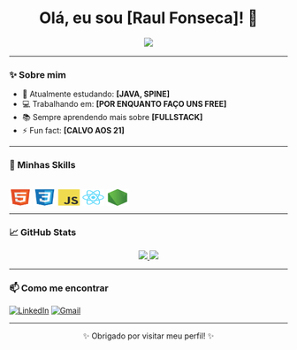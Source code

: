 <h1 align="center">Olá, eu sou [Raul Fonseca]! 👋</h1>

<p align="center">
  <img src="https://readme-typing-svg.herokuapp.com?font=Fira+Code&size=22&pause=1000&color=00F7FF&center=true&vCenter=true&width=440&lines=Desenvolvedor+Fullstack;Apaixonado+por+Tecnologia;Sempre+Aprendendo+🚀" />
</p>

---

### ✨ Sobre mim

- 🌱 Atualmente estudando: **[JAVA, SPINE]**
- 💻 Trabalhando em: **[POR ENQUANTO FAÇO UNS FREE]**
- 📚 Sempre aprendendo mais sobre **[FULLSTACK]**
- ⚡ Fun fact: **[CALVO AOS 21]**

---

### 🚀 Minhas Skills

<div style="display: inline_block"><br>
  <img align="center" alt="HTML5" height="30" width="40" src="https://raw.githubusercontent.com/devicons/devicon/master/icons/html5/html5-original.svg">
  <img align="center" alt="CSS3" height="30" width="40" src="https://raw.githubusercontent.com/devicons/devicon/master/icons/css3/css3-original.svg">
  <img align="center" alt="JavaScript" height="30" width="40" src="https://raw.githubusercontent.com/devicons/devicon/master/icons/javascript/javascript-original.svg">
  <img align="center" alt="React" height="30" width="40" src="https://raw.githubusercontent.com/devicons/devicon/master/icons/react/react-original.svg">
  <img align="center" alt="Node.js" height="30" width="40" src="https://raw.githubusercontent.com/devicons/devicon/master/icons/nodejs/nodejs-original.svg">
</div>

---

### 📈 GitHub Stats

<div align="center">
  <a href="https://github.com/Raul-Fonseca">
    <img height="180em" src="https://github-readme-stats.vercel.app/api?username=SEUUSUARIO&show_icons=true&theme=radical" />
    <img height="180em" src="https://github-readme-stats.vercel.app/api/top-langs/?username=SEUUSUARIO&layout=compact&theme=radical" />
  </a>
</div>

---

### 📫 Como me encontrar

[![LinkedIn](https://img.shields.io/badge/-LinkedIn-0A66C2?style=for-the-badge&logo=linkedin&logoColor=white)](www.linkedin.com/in/raul-fonseca-024983240/)
[![Gmail](https://img.shields.io/badge/-Gmail-D14836?style=for-the-badge&logo=gmail&logoColor=white)](mailto:raulfonsecaxc@gmail.com)

---

<p align="center">✨ Obrigado por visitar meu perfil! ✨</p>
